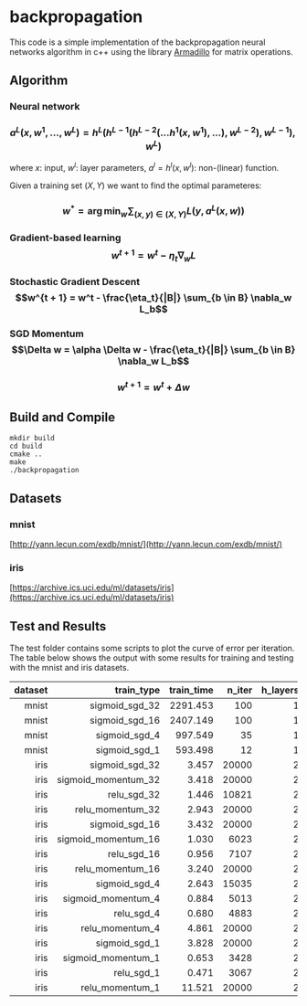 # backpropagation

This code is a simple implementation of the backpropagation neural networks algorithm in c++ using the library [Armadillo](http://arma.sourceforge.net/) for matrix operations.

## Algorithm

### Neural network

### $$a^L(x, w^1, ..., w^L) = h^L(h^{L-1}(h^{L-2}(...h^1(x, w^1), ...), w^{L-2}), w^{L-1}), w^L)$$

where $x$: input, $w^l$: layer parameters, $a^l = h^l(x, w^l)$: non-(linear) function.

Given a training set $(X, Y)$ we want to find the optimal parameteres:

### $$w^* = \arg \min_w \sum_{(x, y) \in (X, Y)} L(y, a^L(x, w))$$

### Gradient-based learning $$w^{t+1} = w^t - \eta_t \nabla_w L$$

### Stochastic Gradient Descent $$w^{t + 1} = w^t - \frac{\eta_t}{|B|} \sum_{b \in B} \nabla_w L_b$$

### SGD Momentum $$\Delta w = \alpha \Delta w - \frac{\eta_t}{|B|} \sum_{b \in B} \nabla_w L_b$$
### $$w^{t+1} = w^t + \Delta w$$


## Build and Compile

	mkdir build
	cd build
	cmake ..
	make
	./backpropagation

## Datasets

### mnist
[http://yann.lecun.com/exdb/mnist/](http://yann.lecun.com/exdb/mnist/)

### iris
[https://archive.ics.uci.edu/ml/datasets/iris](https://archive.ics.uci.edu/ml/datasets/iris)

## Test and Results

The test folder contains some scripts to plot the curve of error per iteration. The table below shows the output with some results for training and testing with the mnist and iris datasets.


|      dataset |               train_type |   train_time |       n_iter |     h_layers |  train_error |   test_error |          h_units |
| -----------: | -----------------------: | -----------: | -----------: | -----------: | -----------: | -----------: | ---------------: |
|        mnist |           sigmoid_sgd_32 |     2291.453 |          100 |            1 |        2.672 |        3.310 |              300 |
|        mnist |           sigmoid_sgd_16 |     2407.149 |          100 |            1 |        1.330 |        2.410 |              300 |
|        mnist |            sigmoid_sgd_4 |      997.549 |           35 |            1 |        0.985 |        2.110 |              300 |
|        mnist |            sigmoid_sgd_1 |      593.498 |           12 |            1 |        0.890 |        2.060 |              300 |
|         iris |           sigmoid_sgd_32 |        3.457 |        20000 |            2 |       66.667 |       66.667 |              8 6 |
|         iris |      sigmoid_momentum_32 |        3.418 |        20000 |            2 |        1.667 |        0.000 |              8 6 |
|         iris |              relu_sgd_32 |        1.446 |        10821 |            2 |        0.833 |        0.000 |              8 6 |
|         iris |         relu_momentum_32 |        2.943 |        20000 |            2 |       66.667 |       66.667 |              8 6 |
|         iris |           sigmoid_sgd_16 |        3.432 |        20000 |            2 |        6.667 |        3.333 |              8 6 |
|         iris |      sigmoid_momentum_16 |        1.030 |         6023 |            2 |        0.833 |        0.000 |              8 6 |
|         iris |              relu_sgd_16 |        0.956 |         7107 |            2 |        0.833 |        0.000 |              8 6 |
|         iris |         relu_momentum_16 |        3.240 |        20000 |            2 |       66.667 |       66.667 |              8 6 |
|         iris |            sigmoid_sgd_4 |        2.643 |        15035 |            2 |        0.833 |        0.000 |              8 6 |
|         iris |       sigmoid_momentum_4 |        0.884 |         5013 |            2 |        0.833 |        0.000 |              8 6 |
|         iris |               relu_sgd_4 |        0.680 |         4883 |            2 |        0.833 |        0.000 |              8 6 |
|         iris |          relu_momentum_4 |        4.861 |        20000 |            2 |       66.667 |       66.667 |              8 6 |
|         iris |            sigmoid_sgd_1 |        3.828 |        20000 |            2 |        2.500 |        0.000 |              8 6 |
|         iris |       sigmoid_momentum_1 |        0.653 |         3428 |            2 |        0.833 |        0.000 |              8 6 |
|         iris |               relu_sgd_1 |        0.471 |         3067 |            2 |        0.833 |        0.000 |              8 6 |
|         iris |          relu_momentum_1 |       11.521 |        20000 |            2 |       66.667 |       66.667 |              8 6 |


